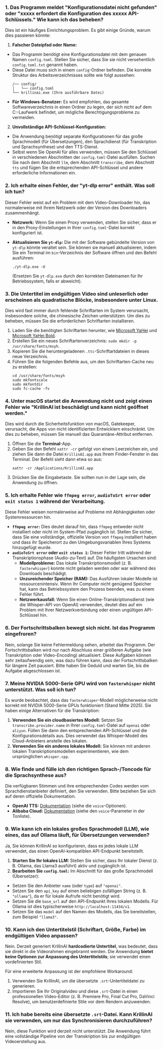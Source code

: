 ### 1. Das Programm meldet "Konfigurationsdatei nicht gefunden" oder "xxxxx erfordert die Konfiguration des xxxxx API-Schlüssels." Wie kann ich das beheben?

Dies ist ein häufiges Einrichtungsproblem. Es gibt einige Gründe, warum dies passieren könnte:

1. **Falscher Dateipfad oder Name:**

* Das Programm benötigt eine Konfigurationsdatei mit dem genauen Namen `config.toml`. Stellen Sie sicher, dass Sie sie nicht versehentlich `config.toml.txt` genannt haben.
* Diese Datei muss sich in einem `config`-Ordner befinden. Die korrekte Struktur des Arbeitsverzeichnisses sollte wie folgt aussehen:
  ```
  /── config/
  │   └── config.toml
  └── krillinai.exe (Ihre ausführbare Datei)
  ```
* **Für Windows-Benutzer:** Es wird empfohlen, das gesamte Softwareverzeichnis in einen Ordner zu legen, der sich nicht auf dem C:-Laufwerk befindet, um mögliche Berechtigungsprobleme zu vermeiden.

2. **Unvollständige API-Schlüssel-Konfiguration:**

* Die Anwendung benötigt separate Konfigurationen für das große Sprachmodell (für Übersetzungen), den Sprachdienst (für Transkription und Sprachsynthese) und den TTS-Dienst.
* Selbst wenn Sie OpenAI für alles verwenden, müssen Sie den Schlüssel in verschiedenen Abschnitten der `config.toml`-Datei ausfüllen. Suchen Sie nach dem Abschnitt `llm`, dem Abschnitt `transcribe`, dem Abschnitt `tts` und fügen Sie die entsprechenden API-Schlüssel und andere erforderliche Informationen ein.

### 2. Ich erhalte einen Fehler, der "yt-dlp error" enthält. Was soll ich tun?

Dieser Fehler weist auf ein Problem mit dem Video-Downloader hin, das normalerweise mit Ihrem Netzwerk oder der Version des Downloaders zusammenhängt.

* **Netzwerk:** Wenn Sie einen Proxy verwenden, stellen Sie sicher, dass er in den Proxy-Einstellungen in Ihrer `config.toml`-Datei korrekt konfiguriert ist.
* **Aktualisieren Sie `yt-dlp`:** Die mit der Software gebündelte Version von `yt-dlp` könnte veraltet sein. Sie können sie manuell aktualisieren, indem Sie ein Terminal im `bin`-Verzeichnis der Software öffnen und den Befehl ausführen:
  ```
  ./yt-dlp.exe -U
  ```
  
  (Ersetzen Sie `yt-dlp.exe` durch den korrekten Dateinamen für Ihr Betriebssystem, falls er abweicht).

### 3. Die Untertitel im endgültigen Video sind unleserlich oder erscheinen als quadratische Blöcke, insbesondere unter Linux.

Dies wird fast immer durch fehlende Schriftarten im System verursacht, insbesondere solche, die chinesische Zeichen unterstützen. Um dies zu beheben, müssen Sie die erforderlichen Schriftarten installieren.

1. Laden Sie die benötigten Schriftarten herunter, wie [Microsoft YaHei](https://modelscope.cn/models/Maranello/KrillinAI_dependency_cn/resolve/master/%E5%AD%97%E4%BD%93/msyh.ttc) und [Microsoft YaHei Bold](https://modelscope.cn/models/Maranello/KrillinAI_dependency_cn/resolve/master/%E5%AD%97%E4%BD%93/msyhbd.ttc).
2. Erstellen Sie ein neues Schriftartenverzeichnis: `sudo mkdir -p /usr/share/fonts/msyh`.
3. Kopieren Sie die heruntergeladenen `.ttc`-Schriftartdateien in dieses neue Verzeichnis.
4. Führen Sie die folgenden Befehle aus, um den Schriftarten-Cache neu zu erstellen:
    ```
    cd /usr/share/fonts/msyh
    sudo mkfontscale
    sudo mkfontdir
    sudo fc-cache -fv
    ```

### 4. Unter macOS startet die Anwendung nicht und zeigt einen Fehler wie "KrillinAI ist beschädigt und kann nicht geöffnet werden."

Dies wird durch die Sicherheitsfunktion von macOS, Gatekeeper, verursacht, die Apps von nicht identifizierten Entwicklern einschränkt. Um dies zu beheben, müssen Sie manuell das Quarantäne-Attribut entfernen.

1. Öffnen Sie die **Terminal**-App.
2. Geben Sie den Befehl `xattr -cr` gefolgt von einem Leerzeichen ein, und ziehen Sie dann die Datei `KrillinAI.app` aus Ihrem Finder-Fenster in das Terminal. Der Befehl sieht dann etwa so aus:
    ```
    xattr -cr /Applications/KrillinAI.app
    ```
3. Drücken Sie die Eingabetaste. Sie sollten nun in der Lage sein, die Anwendung zu öffnen.

### 5. Ich erhalte Fehler wie `ffmpeg error`, `audioToSrt error` oder `exit status 1` während der Verarbeitung.

Diese Fehler weisen normalerweise auf Probleme mit Abhängigkeiten oder Systemressourcen hin.

* **`ffmpeg error`:** Dies deutet darauf hin, dass `ffmpeg` entweder nicht installiert oder nicht im System-Pfad zugänglich ist. Stellen Sie sicher, dass Sie eine vollständige, offizielle Version von `ffmpeg` installiert haben und dass ihr Speicherort zu den Umgebungsvariablen Ihres Systems hinzugefügt wurde.
* **`audioToSrt error` oder `exit status 1`:** Dieser Fehler tritt während der Transkriptionsphase (Audio-zu-Text) auf. Die häufigsten Ursachen sind:
  * **Modellprobleme:** Das lokale Transkriptionsmodell (z. B. `fasterwhisper`) konnte nicht geladen werden oder war während des Downloads beschädigt.
  * **Unzureichender Speicher (RAM):** Das Ausführen lokaler Modelle ist ressourcenintensiv. Wenn Ihr Computer nicht genügend Speicher hat, kann das Betriebssystem den Prozess beenden, was zu einem Fehler führt.
  * **Netzwerkausfall:** Wenn Sie einen Online-Transkriptionsdienst (wie die Whisper-API von OpenAI) verwenden, deutet dies auf ein Problem mit Ihrer Netzwerkverbindung oder einen ungültigen API-Schlüssel hin.

### 6. Der Fortschrittsbalken bewegt sich nicht. Ist das Programm eingefroren?

Nein, solange Sie keine Fehlermeldung sehen, arbeitet das Programm. Der Fortschrittsbalken wird nur nach Abschluss einer größeren Aufgabe (wie Transkription oder Video-Encoding) aktualisiert. Diese Aufgaben können sehr zeitaufwendig sein, was dazu führen kann, dass der Fortschrittsbalken für längere Zeit pausiert. Bitte haben Sie Geduld und warten Sie, bis die Aufgabe abgeschlossen ist.

### 7. Meine NVIDIA 5000-Serie GPU wird von `fasterwhisper` nicht unterstützt. Was soll ich tun?

Es wurde beobachtet, dass das `fasterwhisper`-Modell möglicherweise nicht korrekt mit NVIDIA 5000-Serie GPUs funktioniert (Stand Mitte 2025). Sie haben einige Alternativen für die Transkription:

1. **Verwenden Sie ein cloudbasiertes Modell:** Setzen Sie `transcribe.provider.name` in Ihrer `config.toml`-Datei auf `openai` oder `aliyun`. Füllen Sie dann den entsprechenden API-Schlüssel und die Konfigurationsdetails aus. Dies verwendet das Whisper-Modell des Cloud-Anbieters anstelle des lokalen.
2. **Verwenden Sie ein anderes lokales Modell:** Sie können mit anderen lokalen Transkriptionsmodellen experimentieren, wie dem ursprünglichen `whisper.cpp`.

### 8. Wie finde und fülle ich den richtigen Sprach-/Toncode für die Sprachsynthese aus?

Die verfügbaren Stimmen und ihre entsprechenden Codes werden vom Sprachdienstanbieter definiert, den Sie verwenden. Bitte beziehen Sie sich auf deren offizielle Dokumentation.

* **OpenAI TTS:** [Dokumentation](https://platform.openai.com/docs/guides/text-to-speech/api-reference) (siehe die `voice`-Optionen).
* **Alibaba Cloud:** [Dokumentation](https://help.aliyun.com/zh/isi/developer-reference/overview-of-speech-synthesis) (siehe den `voice`-Parameter in der Tonliste).

### 9. Wie kann ich ein lokales großes Sprachmodell (LLM), wie eines, das auf Ollama läuft, für Übersetzungen verwenden?

Ja, Sie können KrillinAI so konfigurieren, dass es jedes lokale LLM verwendet, das einen OpenAI-kompatiblen API-Endpunkt bereitstellt.

1. **Starten Sie Ihr lokales LLM:** Stellen Sie sicher, dass Ihr lokaler Dienst (z. B. Ollama, das Llama3 ausführt) aktiv und zugänglich ist.
2. **Bearbeiten Sie `config.toml`:** Im Abschnitt für das große Sprachmodell (Übersetzer):

* Setzen Sie den Anbieter `name` (oder `type`) auf `"openai"`.
* Setzen Sie den `api_key` auf einen beliebigen zufälligen String (z. B. `"ollama"`), da er für lokale Aufrufe nicht benötigt wird.
* Setzen Sie die `base_url` auf den API-Endpunkt Ihres lokalen Modells. Für Ollama ist dies typischerweise `http://localhost:11434/v1`.
* Setzen Sie das `model` auf den Namen des Modells, das Sie bereitstellen, zum Beispiel `"llama3"`.

### 10. Kann ich den Untertitelstil (Schriftart, Größe, Farbe) im endgültigen Video anpassen?

Nein. Derzeit generiert KrillinAI **hardcodierte Untertitel**, was bedeutet, dass sie direkt in die Videorahmen eingebrannt werden. Die Anwendung **bietet keine Optionen zur Anpassung des Untertitelstils**; sie verwendet einen vordefinierten Stil.

Für eine erweiterte Anpassung ist der empfohlene Workaround:

1. Verwenden Sie KrillinAI, um die übersetzte `.srt`-Untertiteldatei zu generieren.
2. Importieren Sie Ihr Originalvideo und diese `.srt`-Datei in einen professionellen Video-Editor (z. B. Premiere Pro, Final Cut Pro, DaVinci Resolve), um benutzerdefinierte Stile vor dem Rendern anzuwenden.

### 11. Ich habe bereits eine übersetzte `.srt`-Datei. Kann KrillinAI sie verwenden, um nur das Synchronisieren durchzuführen?

Nein, diese Funktion wird derzeit nicht unterstützt. Die Anwendung führt eine vollständige Pipeline von der Transkription bis zur endgültigen Videoerstellung aus.